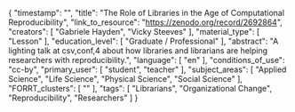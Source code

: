 {
    "timestamp": "",
    "title": "The Role of Libraries in the Age of Computational Reproducibility",
    "link_to_resource": "https://zenodo.org/record/2692864",
    "creators": [
        "Gabriele Hayden",
        "Vicky Steeves"
    ],
    "material_type": [
        "Lesson"
    ],
    "education_level": [
        "Graduate / Professional"
    ],
    "abstract": "A lighting talk at csv,conf,4 about how libraries and librarians are helping researchers with reproducibility.",
    "language": [
        "en"
    ],
    "conditions_of_use": "cc-by",
    "primary_user": [
        "student",
        "teacher"
    ],
    "subject_areas": [
        "Applied Science",
        "Life Science",
        "Physical Science",
        "Social Science"
    ],
    "FORRT_clusters": [
        ""
    ],
    "tags": [
        "Librarians",
        "Organizational Change",
        "Reproducibility",
        "Researchers"
    ]
}